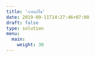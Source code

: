 ```yaml
---
title: 'การแก้ไข'
date: 2019-09-11T14:27:46+07:00
draft: false
type: solution
menu:
  main:
    weight: 30
---
```

